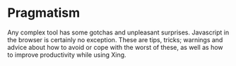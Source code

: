 # Pragmatism

Any complex tool has some gotchas and unpleasant surprises. Javascript in the
browser is certainly no exception. These are tips, tricks; warnings and advice
about how to avoid or cope with the worst of these, as well as how to improve
productivity while using Xing.
